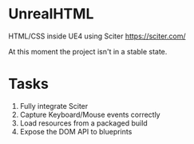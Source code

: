 # UnrealHTML
HTML/CSS inside UE4 using Sciter https://sciter.com/

At this moment the project isn't in a stable state.



# Tasks 
1. Fully integrate Sciter 
2. Capture Keyboard/Mouse events correctly
3. Load resources from a packaged build
4. Expose the DOM API to blueprints





